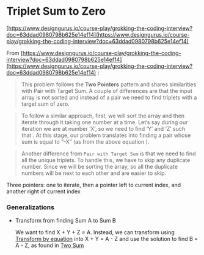 # Triplet Sum to Zero

[https://www.designgurus.io/course-play/grokking-the-coding-interview?doc=63ddad0980798b625e14ef14](https://www.designgurus.io/course-play/grokking-the-coding-interview?doc=63ddad0980798b625e14ef14)

From [https://www.designgurus.io/course-play/grokking-the-coding-interview?doc=63ddad0980798b625e14ef14](https://www.designgurus.io/course-play/grokking-the-coding-interview?doc=63ddad0980798b625e14ef14) :

> This problem follows the **Two Pointers** pattern and shares similarities with Pair with Target Sum. A couple of differences are that the input array is not sorted and instead of a pair we need to find triplets with a target sum of zero.
> 

> To follow a similar approach, first, we will sort the array and then iterate through it taking one number at a time. Let’s say during our iteration we are at number ‘X’, so we need to find ‘Y’ and ‘Z’ such that . At this stage, our problem translates into finding a pair whose sum is equal to “-X” (as from the above equation ).
> 

> Another difference from `Pair with Target Sum` is that we need to find all the unique triplets. To handle this, we have to skip any duplicate number. Since we will be sorting the array, so all the duplicate numbers will be next to each other and are easier to skip.
> 

Three pointers: one to iterate, then a pointer left to current index, and another right of current index

### Generalizations

- Transform from finding Sum A to Sum B
    
    We want to find X + Y + Z = A. Instead, we can transform using [Transform by equation](../../Techniques%204144140dcb42461fba9223a7a967195d/Transform%20by%20equation%20a329a91df7754f2aadb1bea211b4d45a.md)  into X + Y = A - Z and use the solution to find B = A - Z, as found in [Two Sum
    ](Two%20Sum%205e8e9e73e24b4ffb83420dd37fbe78c1.md)